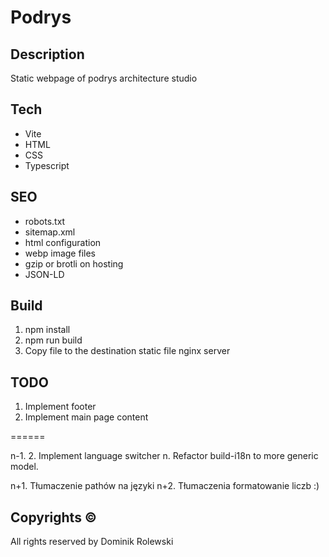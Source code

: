 # Podrys 

## Description
Static webpage of podrys architecture studio

## Tech
- Vite
- HTML
- CSS
- Typescript

## SEO
- robots.txt
- sitemap.xml
- html configuration
- webp image files
- gzip or brotli on hosting
- JSON-LD

## Build
1. npm install
2. npm run build
3. Copy file to the destination static file nginx server

## TODO
1. Implement footer
2. Implement main page content

======

n-1. 2. Implement language switcher
n. Refactor build-i18n to more generic model.

n+1. Tłumaczenie pathów na języki
n+2. Tłumaczenia formatowanie liczb :)

## Copyrights ©
All rights reserved by Dominik Rolewski
